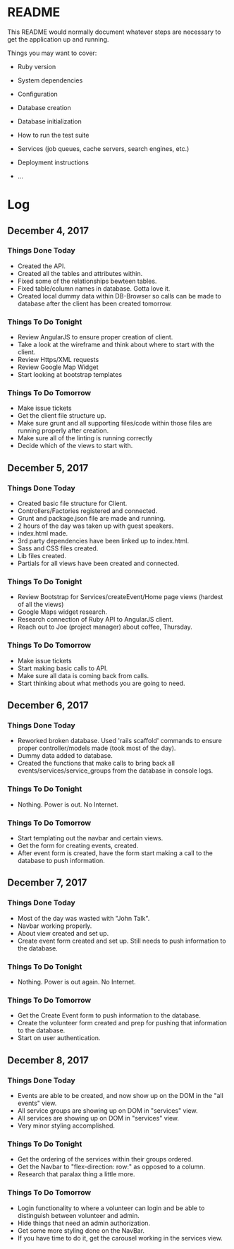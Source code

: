 # README

This README would normally document whatever steps are necessary to get the
application up and running.

Things you may want to cover:

* Ruby version

* System dependencies

* Configuration

* Database creation

* Database initialization

* How to run the test suite

* Services (job queues, cache servers, search engines, etc.)

* Deployment instructions

* ...






# Log
<!-- 
## December 7, 2017
### Things Done Today
### Things To Do Tonight
### Things To Do Tomoroow -->


## December 4, 2017

### Things Done Today

* Created the API.
* Created all the tables and attributes within.
* Fixed some of the relationships bewteen tables.
* Fixed table/column names in database. Gotta love it.
* Created local dummy data within DB-Browser so calls can be made to database after the client has been created tomorrow.

### Things To Do Tonight

* Review AngularJS to ensure proper creation of client.
* Take a look at the wireframe and think about where to start with the client.
* Review Https/XML requests
* Review Google Map Widget
* Start looking at bootstrap templates


### Things To Do Tomorrow

* Make issue tickets
* Get the client file structure up.
* Make sure grunt and all supporting files/code within those files are running properly after creation.
* Make sure all of the linting is running correctly
* Decide which of the views to start with.




## December 5, 2017

### Things Done Today

* Created basic file structure for Client.
* Controllers/Factories registered and connected.
* Grunt and package.json file are made and running.
* 2 hours of the day was taken up with guest speakers.
* index.html made.
* 3rd party dependencies have been linked up to index.html.
* Sass and CSS files created.
* Lib files created.
* Partials for all views have been created and connected.

### Things To Do Tonight

* Review Bootstrap for Services/createEvent/Home page views (hardest of all the views)
* Google Maps widget research.
* Research connection of Ruby API to AngularJS client.
* Reach out to Joe (project manager) about coffee, Thursday.


### Things To Do Tomorrow

* Make issue tickets
* Start making basic calls to API.
* Make sure all data is coming back from calls.
* Start thinking about what methods you are going to need.


## December 6, 2017

### Things Done Today
* Reworked broken database. Used 'rails scaffold' commands to ensure proper controller/models made (took most of the day).
* Dummy data added to database.
* Created the functions that make calls to bring back all events/services/service_groups from the database in console logs.

### Things To Do Tonight
*  Nothing. Power is out. No Internet.

### Things To Do Tomorrow
* Start templating out the navbar and certain views. 
* Get the form for creating events, created.
* After event form is created, have the form start making a call to the database to push information.


## December 7, 2017

### Things Done Today
* Most of the day was wasted with "John Talk".
* Navbar working properly.
* About view created and set up.
* Create event form created and set up. Still needs to push information to the database.

### Things To Do Tonight
*  Nothing. Power is out again. No Internet.

### Things To Do Tomorrow
* Get the Create Event form to push information to the database.
* Create the volunteer form created and prep for pushing that information to the database.
* Start on user authentication.


## December 8, 2017

### Things Done Today
* Events are able to be created, and now show up on the DOM in the "all events" view.
* All service groups are showing up on DOM in "services" view.
* All services are showing up on DOM in "services" view.
* Very minor styling accomplished.

### Things To Do Tonight
* Get the ordering of the services within their groups ordered.
* Get the Navbar to "flex-direction: row:" as opposed to a column.
* Research that paralax thing a little more. 

### Things To Do Tomorrow
* Login functionality to where a volunteer can login and be able to distinguish between volunteer and admin.
* Hide things that need an admin authorization.
* Get some more styling done on the NavBar.
* If you have time to do it, get the carousel working in the services view.